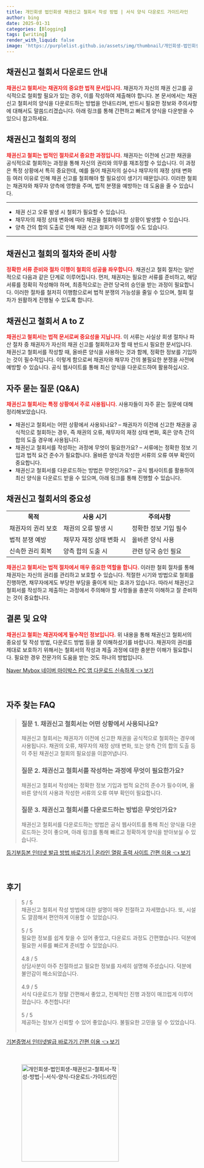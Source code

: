 ```yaml
---
title: 개인회생 법인회생 채권신고 철회서 작성 방법 | 서식 양식 다운로드 가이드라인
author: bing
date: 2025-01-31
categories: [Blogging]
tags: [writing]
render_with_liquid: false
image: 'https://purplelist.github.io/assets/img/thumbnail/개인회생-법인회생-채권신고-철회서-작성-방법-|-서식-양식-다운로드-가이드라인.webp'
---
```



<h2 id='채권신고_철회서_다운로드'>채권신고 철회서 다운로드 안내</h2>

<p><b><span style="color: #ee2323;">채권신고 철회서는 채권자의 중요한 법적 문서입니다.</span></b> 채권자가 자신의 채권 신고를 공식적으로 철회할 필요가 있는 경우, 이를 작성하여 제출해야 합니다. 본 문서에서는 채권신고 철회서의 양식을 다운로드하는 방법을 안내드리며, 반드시 필요한 정보와 주의사항에 대해서도 말씀드리겠습니다. 아래 링크를 통해 간편하고 빠르게 양식을 다운받을 수 있으니 참고하세요.</p>

<h2 id='채권신고_철회란_무엇인가'>채권신고 철회의 정의</h2>

<p><b><span style="color: #ee2323;">채권신고 철회는 법적인 절차로서 중요한 과정입니다.</span></b> 채권자는 이전에 신고한 채권을 공식적으로 철회하는 과정을 통해 자신의 권리와 의무를 재조정할 수 있습니다. 이 과정은 특정 상황에서 특히 중요한데, 예를 들어 채권자의 실수나 채무자의 재정 상태 변화 등 여러 이유로 인해 채권 신고를 철회해야 할 필요성이 생기기 때문입니다. 이러한 철회는 채권자와 채무자 양측에 영향을 주며, 법적 분쟁을 예방하는 데 도움을 줄 수 있습니다.</p>

<hr />

<ul>
    <li>채권 신고 오류 발생 시 철회가 필요할 수 있습니다.</li>
    <li>채무자의 재정 상태 변화에 따라 채권을 철회해야 할 상황이 발생할 수 있습니다.</li>
    <li>양측 간의 합의 도출로 인해 채권 신고 철회가 이루어질 수도 있습니다.</li>
</ul>

<hr />

<h2 id='철회_절차와_준비사항'>채권신고 철회의 절차와 준비 사항</h2>

<p><b><span style="color: #ee2323;">정확한 서류 준비와 절차 이행이 철회의 성공을 좌우합니다.</span></b> 채권신고 철회 절차는 일반적으로 다음과 같은 단계로 이루어집니다. 먼저, 채권자는 필요한 서류를 준비하고, 해당 서류를 정확히 작성해야 하며, 최종적으로는 관련 당국의 승인을 받는 과정이 필요합니다. 이러한 절차를 철저히 이행함으로써 법적 분쟁의 가능성을 줄일 수 있으며, 철회 절차가 원활하게 진행될 수 있도록 합니다.</p>

<h2 id='채권신고_철회서_A_to_Z'>채권신고 철회서 A to Z</h2>

<p><b><span style="color: #ee2323;">채권신고 철회서는 법적 문서로써 중요성을 지닙니다.</span></b> 이 서류는 사실상 회생 절차나 파산 절차 중 채권자가 자신의 채권 신고를 철회하고자 할 때 반드시 필요한 문서입니다. 채권신고 철회서를 작성할 때, 올바른 양식을 사용하는 것과 함께, 정확한 정보를 기입하는 것이 필수적입니다. 이렇게 함으로써 채권자와 채무자 간의 불필요한 분쟁을 사전에 예방할 수 있습니다. 공식 웹사이트를 통해 최신 양식을 다운로드하여 활용하십시오.</p>

<h2 id='자주_묻는_질문'>자주 묻는 질문 (Q&A)</h2>

<p><b><span style="color: #ee2323;">채권신고 철회서는 특정 상황에서 주로 사용됩니다.</span></b> 사용자들이 자주 묻는 질문에 대해 정리해보았습니다. 
<ul>
    <li>채권신고 철회서는 어떤 상황에서 사용되나요? – 채권자가 이전에 신고한 채권을 공식적으로 철회하는 경우, 즉 채권의 오류, 채무자의 재정 상태 변화, 혹은 양측 간의 합의 도출 경우에 사용됩니다.</li>
    <li>채권신고 철회서를 작성하는 과정에 무엇이 필요한가요? – 서류에는 정확한 정보 기입과 법적 요건 준수가 필요합니다. 올바른 양식과 작성한 서류의 오류 여부 확인이 중요합니다.</li>
    <li>채권신고 철회서를 다운로드하는 방법은 무엇인가요? – 공식 웹사이트를 활용하여 최신 양식을 다운로드 받을 수 있으며, 아래 링크를 통해 진행할 수 있습니다.</li>
</ul>
</p>

<h2 id='결론'>채권신고 철회서의 중요성</h2>

<table>
    <tr>
        <td style="text-align: center; height: 17px;"><b>목적</b></td>
        <td style="text-align: center; height: 17px;"><b>사용 시기</b></td>
        <td style="text-align: center; height: 17px;"><b>주의사항</b></td>
    </tr>
    <tr>
        <td>채권자의 권리 보호</td>
        <td>채권의 오류 발생 시</td>
        <td>정확한 정보 기입 필수</td>
    </tr>
    <tr>
        <td>법적 분쟁 예방</td>
        <td>채무자 재정 상태 변화 시</td>
        <td>올바른 양식 사용</td>
    </tr>
    <tr>
        <td>신속한 권리 회복</td>
        <td>양측 합의 도출 시</td>
        <td>관련 당국 승인 필요</td>
    </tr>
</table>

<p><b><span style="color: #ee2323;">채권신고 철회서는 법적 절차에서 매우 중요한 역할을 합니다.</span></b> 이러한 철회 절차를 통해 채권자는 자신의 권리를 관리하고 보호할 수 있습니다. 적절한 시기와 방법으로 철회를 진행하면, 채무자에게도 부당한 부담을 줄이게 되는 효과가 있습니다. 따라서 채권신고 철회서를 작성하고 제출하는 과정에서 주의해야 할 사항들을 충분히 이해하고 잘 준비하는 것이 중요합니다.</p>

<h2 id='마무리'>결론 및 요약</h2>

<p><b><span style="color: #ee2323;">채권신고 철회는 채권자에게 필수적인 정보입니다.</span></b> 위 내용을 통해 채권신고 철회서의 중요성 및 작성 방법, 다운로드 방법 등을 잘 이해하셨기를 바랍니다. 채권자의 권리를 제대로 보호하기 위해서는 철회서의 작성과 제출 과정에 대한 충분한 이해가 필요합니다. 필요한 경우 전문가의 도움을 받는 것도 하나의 방법입니다.</p>


<p><a class="click-button" title="Naver Mybox 네이버 마이박스 PC 앱 다운로드 신속하게" href="https://purplelist.github.io/posts/Naver-Mybox-%EB%84%A4%EC%9D%B4%EB%B2%84-%EB%A7%88%EC%9D%B4%EB%B0%95%EC%8A%A4-PC-%EC%95%B1-%EB%8B%A4%EC%9A%B4%EB%A1%9C%EB%93%9C-%EC%8B%A0%EC%86%8D%ED%95%98%EA%B2%8C/" rel="dofollow">Naver Mybox 네이버 마이박스 PC 앱 다운로드 신속하게 👈 보기</a></p><br>
<h2 id='자주_찾는_FAQ'>자주 찾는 FAQ</h2>
<div itemscope="" itemtype="https://schema.org/FAQPage"> 
<blockquote> 
<div itemscope="" itemprop="mainEntity" itemtype="https://schema.org/Question"> 
<h3 itemprop="name">질문 1. 채권신고 철회서는 어떤 상황에서 사용되나요?</h3> 
<div itemscope="" itemprop="acceptedAnswer" itemtype="https://schema.org/Answer"> 
<span itemprop="text"> 
<p>채권신고 철회서는 채권자가 이전에 신고한 채권을 공식적으로 철회하는 경우에 사용됩니다. 채권의 오류, 채무자의 재정 상태 변화, 또는 양측 간의 합의 도출 등이 주된 채권신고 철회의 필요성을 이끌어냅니다.</p> 
</span> 
</div> 
</div> 
<div itemscope="" itemprop="mainEntity" itemtype="https://schema.org/Question"> 
<h3 itemprop="name">질문 2. 채권신고 철회서를 작성하는 과정에 무엇이 필요한가요?</h3> 
<div itemscope="" itemprop="acceptedAnswer" itemtype="https://schema.org/Answer"> 
<span itemprop="text"> 
<p>채권신고 철회서 작성에는 정확한 정보 기입과 법적 요건의 준수가 필수이며, 올바른 양식의 사용과 작성한 서류의 오류 여부 확인이 필요합니다.</p> 
</span> 
</div> 
</div> 
<div itemscope="" itemprop="mainEntity" itemtype="https://schema.org/Question"> 
<h3 itemprop="name">질문 3. 채권신고 철회서를 다운로드하는 방법은 무엇인가요?</h3> 
<div itemscope="" itemprop="acceptedAnswer" itemtype="https://schema.org/Answer"> 
<span itemprop="text"> 
<p>채권신고 철회서를 다운로드하는 방법은 공식 웹사이트를 통해 최신 양식을 다운로드하는 것이 좋으며, 아래 링크를 통해 빠르고 정확하게 양식을 받아보실 수 있습니다.</p> 
</span> 
</div> 
</div> 
</blockquote> 
</div>
<p><a class="click-button" title="등기부등본 인터넷 발급 방법 바로가기 | 온라인 열람 출력 사이트 간편 이용" href="https://purplelist.github.io/posts/%EB%93%B1%EA%B8%B0%EB%B6%80%EB%93%B1%EB%B3%B8-%EC%9D%B8%ED%84%B0%EB%84%B7-%EB%B0%9C%EA%B8%89-%EB%B0%A9%EB%B2%95-%EB%B0%94%EB%A1%9C%EA%B0%80%EA%B8%B0-%EC%98%A8%EB%9D%BC%EC%9D%B8-%EC%97%B4%EB%9E%8C-%EC%B6%9C%EB%A0%A5-%EC%82%AC%EC%9D%B4%ED%8A%B8-%EA%B0%84%ED%8E%B8-%EC%9D%B4%EC%9A%A9/" rel="dofollow">등기부등본 인터넷 발급 방법 바로가기 | 온라인 열람 출력 사이트 간편 이용 👈 보기</a></p><br>
<h2 id='후기'>후기</h2>
<div itemscope itemtype="https://schema.org/Product">
  <blockquote>
  <div itemprop="review" itemscope itemtype="https://schema.org/Review">
      <div itemprop="reviewRating" itemscope itemtype="https://schema.org/Rating"> <span itemprop="ratingValue">5</span> / <span itemprop="bestRating">5</span> </div>
      <span itemprop="reviewBody">채권신고 철회서 작성 방법에 대한 설명이 매우 친절하고 자세했습니다. 또, 시설도 깔끔해서 편안하게 이용할 수 있었습니다.</span>
  </div>
  <br>
  <div itemprop="review" itemscope itemtype="https://schema.org/Review">
      <div itemprop="reviewRating" itemscope itemtype="https://schema.org/Rating"> <span itemprop="ratingValue">5</span> / <span itemprop="bestRating">5</span> </div>
      <span itemprop="reviewBody">필요한 정보를 쉽게 찾을 수 있어 좋았고, 다운로드 과정도 간편했습니다. 덕분에 필요한 서류를 빠르게 준비할 수 있었습니다.</span>
  </div>
  <br>
  <div itemprop="review" itemscope itemtype="https://schema.org/Review">
      <div itemprop="reviewRating" itemscope itemtype="https://schema.org/Rating"> <span itemprop="ratingValue">4.8</span> / <span itemprop="bestRating">5</span> </div>
      <span itemprop="reviewBody">상담사분이 아주 친절하셨고 필요한 정보를 자세히 설명해 주셨습니다. 덕분에 불안감이 해소되었습니다.</span>
  </div>
  <br>
  <div itemprop="review" itemscope itemtype="https://schema.org/Review">
      <div itemprop="reviewRating" itemscope itemtype="https://schema.org/Rating"> <span itemprop="ratingValue">4.9</span> / <span itemprop="bestRating">5</span> </div>
      <span itemprop="reviewBody">서식 다운로드가 정말 간편해서 좋았고, 전체적인 진행 과정이 매끄럽게 이루어졌습니다. 추천합니다!</span>
  </div>
  <br>
  <div itemprop="review" itemscope itemtype="https://schema.org/Review">
      <div itemprop="reviewRating" itemscope itemtype="https://schema.org/Rating"> <span itemprop="ratingValue">5</span> / <span itemprop="bestRating">5</span> </div>
      <span itemprop="reviewBody">제공하는 정보가 신뢰할 수 있어 좋았습니다. 불필요한 고민을 덜 수 있었습니다.</span>
  </div>
  <br>
  </blockquote>
</div>
<p><a class="click-button" title="기본증명서 인터넷발급 바로가기 간편 이용" href="https://purplelist.github.io/posts/%EA%B8%B0%EB%B3%B8%EC%A6%9D%EB%AA%85%EC%84%9C-%EC%9D%B8%ED%84%B0%EB%84%B7%EB%B0%9C%EA%B8%89-%EB%B0%94%EB%A1%9C%EA%B0%80%EA%B8%B0-%EA%B0%84%ED%8E%B8-%EC%9D%B4%EC%9A%A9/" rel="dofollow">기본증명서 인터넷발급 바로가기 간편 이용 👈 보기</a></p><br>
<figure class="image"><img src="https://purplelist.github.io/assets/img/thumbnail/개인회생-법인회생-채권신고-철회서-작성-방법-|-서식-양식-다운로드-가이드라인.webp" alt="개인회생-법인회생-채권신고-철회서-작성-방법-|-서식-양식-다운로드-가이드라인" width="256" height="256"></figure>